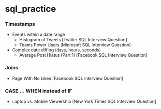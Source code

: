 # sql_practice

### Timestamps
* Events within a date range
  * Histogram of Tweets [Twitter SQL Interview Question]
  * Teams Power Users [Microsoft SQL Interview Question]
* Complex date diffing (days, hours, seconds)
  * Average Post Hiatus (Part 1) [Facebook SQL Interview Question]

### Joins
* Page With No Likes [Facebook SQL Interview Question]

### CASE ... WHEN instead of IF
* Laptop vs. Mobile Viewership [New York Times SQL Interview Question]
